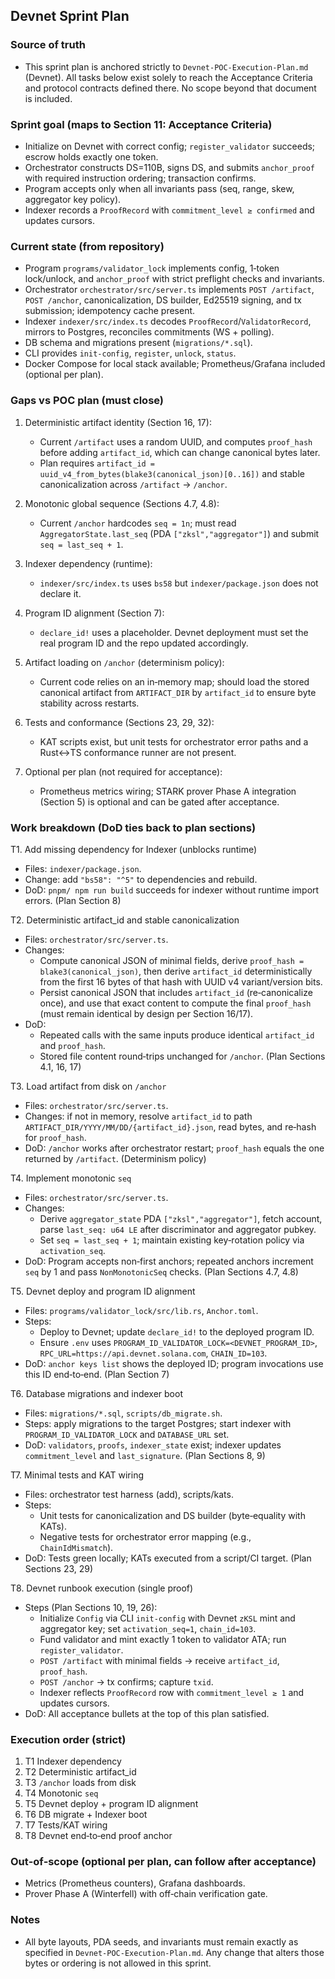 ## Devnet Sprint Plan

### Source of truth
- This sprint plan is anchored strictly to `Devnet-POC-Execution-Plan.md` (Devnet). All tasks below exist solely to reach the Acceptance Criteria and protocol contracts defined there. No scope beyond that document is included.

### Sprint goal (maps to Section 11: Acceptance Criteria)
- Initialize on Devnet with correct config; `register_validator` succeeds; escrow holds exactly one token.
- Orchestrator constructs DS=110B, signs DS, and submits `anchor_proof` with required instruction ordering; transaction confirms.
- Program accepts only when all invariants pass (seq, range, skew, aggregator key policy).
- Indexer records a `ProofRecord` with `commitment_level ≥ confirmed` and updates cursors.

### Current state (from repository)
- Program `programs/validator_lock` implements config, 1‑token lock/unlock, and `anchor_proof` with strict preflight checks and invariants.
- Orchestrator `orchestrator/src/server.ts` implements `POST /artifact`, `POST /anchor`, canonicalization, DS builder, Ed25519 signing, and tx submission; idempotency cache present.
- Indexer `indexer/src/index.ts` decodes `ProofRecord`/`ValidatorRecord`, mirrors to Postgres, reconciles commitments (WS + polling).
- DB schema and migrations present (`migrations/*.sql`).
- CLI provides `init-config`, `register`, `unlock`, `status`.
- Docker Compose for local stack available; Prometheus/Grafana included (optional per plan).

### Gaps vs POC plan (must close)
1) Deterministic artifact identity (Section 16, 17):
   - Current `/artifact` uses a random UUID, and computes `proof_hash` before adding `artifact_id`, which can change canonical bytes later.
   - Plan requires `artifact_id = uuid_v4_from_bytes(blake3(canonical_json)[0..16])` and stable canonicalization across `/artifact` → `/anchor`.

2) Monotonic global sequence (Sections 4.7, 4.8):
   - Current `/anchor` hardcodes `seq = 1n`; must read `AggregatorState.last_seq` (PDA `["zksl","aggregator"]`) and submit `seq = last_seq + 1`.

3) Indexer dependency (runtime):
   - `indexer/src/index.ts` uses `bs58` but `indexer/package.json` does not declare it.

4) Program ID alignment (Section 7):
   - `declare_id!` uses a placeholder. Devnet deployment must set the real program ID and the repo updated accordingly.

5) Artifact loading on `/anchor` (determinism policy):
   - Current code relies on an in‑memory map; should load the stored canonical artifact from `ARTIFACT_DIR` by `artifact_id` to ensure byte stability across restarts.

6) Tests and conformance (Sections 23, 29, 32):
   - KAT scripts exist, but unit tests for orchestrator error paths and a Rust↔TS conformance runner are not present.

7) Optional per plan (not required for acceptance):
   - Prometheus metrics wiring; STARK prover Phase A integration (Section 5) is optional and can be gated after acceptance.

### Work breakdown (DoD ties back to plan sections)

T1. Add missing dependency for Indexer (unblocks runtime)
- Files: `indexer/package.json`.
- Change: add `"bs58": "^5"` to dependencies and rebuild.
- DoD: `pnpm/ npm run build` succeeds for indexer without runtime import errors. (Plan Section 8)

T2. Deterministic artifact_id and stable canonicalization
- Files: `orchestrator/src/server.ts`.
- Changes:
  - Compute canonical JSON of minimal fields, derive `proof_hash = blake3(canonical_json)`, then derive `artifact_id` deterministically from the first 16 bytes of that hash with UUID v4 variant/version bits.
  - Persist canonical JSON that includes `artifact_id` (re‑canonicalize once), and use that exact content to compute the final `proof_hash` (must remain identical by design per Section 16/17).
- DoD:
  - Repeated calls with the same inputs produce identical `artifact_id` and `proof_hash`.
  - Stored file content round‑trips unchanged for `/anchor`. (Plan Sections 4.1, 16, 17)

T3. Load artifact from disk on `/anchor`
- Files: `orchestrator/src/server.ts`.
- Changes: if not in memory, resolve `artifact_id` to path `ARTIFACT_DIR/YYYY/MM/DD/{artifact_id}.json`, read bytes, and re‑hash for `proof_hash`.
- DoD: `/anchor` works after orchestrator restart; `proof_hash` equals the one returned by `/artifact`. (Determinism policy)

T4. Implement monotonic `seq`
- Files: `orchestrator/src/server.ts`.
- Changes:
  - Derive `aggregator_state` PDA `["zksl","aggregator"]`, fetch account, parse `last_seq: u64 LE` after discriminator and aggregator pubkey.
  - Set `seq = last_seq + 1`; maintain existing key‑rotation policy via `activation_seq`.
- DoD: Program accepts non‑first anchors; repeated anchors increment `seq` by 1 and pass `NonMonotonicSeq` checks. (Plan Sections 4.7, 4.8)

T5. Devnet deploy and program ID alignment
- Files: `programs/validator_lock/src/lib.rs`, `Anchor.toml`.
- Steps:
  - Deploy to Devnet; update `declare_id!` to the deployed program ID.
  - Ensure `.env` uses `PROGRAM_ID_VALIDATOR_LOCK=<DEVNET_PROGRAM_ID>`, `RPC_URL=https://api.devnet.solana.com`, `CHAIN_ID=103`.
- DoD: `anchor keys list` shows the deployed ID; program invocations use this ID end‑to‑end. (Plan Section 7)

T6. Database migrations and indexer boot
- Files: `migrations/*.sql`, `scripts/db_migrate.sh`.
- Steps: apply migrations to the target Postgres; start indexer with `PROGRAM_ID_VALIDATOR_LOCK` and `DATABASE_URL` set.
- DoD: `validators`, `proofs`, `indexer_state` exist; indexer updates `commitment_level` and `last_signature`. (Plan Sections 8, 9)

T7. Minimal tests and KAT wiring
- Files: orchestrator test harness (add), scripts/kats.
- Steps:
  - Unit tests for canonicalization and DS builder (byte‑equality with KATs).
  - Negative tests for orchestrator error mapping (e.g., `ChainIdMismatch`).
- DoD: Tests green locally; KATs executed from a script/CI target. (Plan Sections 23, 29)

T8. Devnet runbook execution (single proof)
- Steps (Plan Sections 10, 19, 26):
  - Initialize `Config` via CLI `init-config` with Devnet `zKSL` mint and aggregator key; set `activation_seq=1`, `chain_id=103`.
  - Fund validator and mint exactly 1 token to validator ATA; run `register_validator`.
  - `POST /artifact` with minimal fields → receive `artifact_id`, `proof_hash`.
  - `POST /anchor` → tx confirms; capture `txid`.
  - Indexer reflects `ProofRecord` row with `commitment_level ≥ 1` and updates cursors.
- DoD: All acceptance bullets at the top of this plan satisfied.

### Execution order (strict)
1) T1 Indexer dependency
2) T2 Deterministic artifact_id
3) T3 `/anchor` loads from disk
4) T4 Monotonic `seq`
5) T5 Devnet deploy + program ID alignment
6) T6 DB migrate + Indexer boot
7) T7 Tests/KAT wiring
8) T8 Devnet end‑to‑end proof anchor

### Out‑of‑scope (optional per plan, can follow after acceptance)
- Metrics (Prometheus counters), Grafana dashboards.
- Prover Phase A (Winterfell) with off‑chain verification gate.

### Notes
- All byte layouts, PDA seeds, and invariants must remain exactly as specified in `Devnet-POC-Execution-Plan.md`. Any change that alters those bytes or ordering is not allowed in this sprint.


